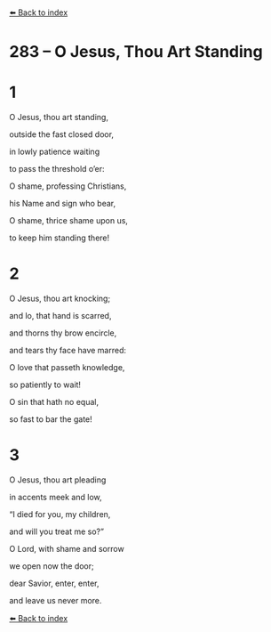 [⬅️ Back to index](../README.md)

# 283 – O Jesus, Thou Art Standing





# 1

O Jesus, thou art standing,

outside the fast closed door,

in lowly patience waiting

to pass the threshold o’er:

O shame, professing Christians,

his Name and sign who bear,

O shame, thrice shame upon us,

to keep him standing there!



# 2

O Jesus, thou art knocking;

and lo, that hand is scarred,

and thorns thy brow encircle,

and tears thy face have marred:

O love that passeth knowledge,

so patiently to wait!

O sin that hath no equal,

so fast to bar the gate!



# 3

O Jesus, thou art pleading

in accents meek and low,

“I died for you, my children,

and will you treat me so?”

O Lord, with shame and sorrow

we open now the door;

dear Savior, enter, enter,

and leave us never more.

[⬅️ Back to index](../README.md)
